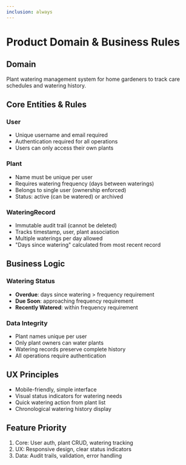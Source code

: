 ```yaml
---
inclusion: always
---
```


# Product Domain & Business Rules

## Domain
Plant watering management system for home gardeners to track care schedules and watering history.

## Core Entities & Rules

### User
- Unique username and email required
- Authentication required for all operations
- Users can only access their own plants

### Plant
- Name must be unique per user
- Requires watering frequency (days between waterings)
- Belongs to single user (ownership enforced)
- Status: active (can be watered) or archived

### WateringRecord
- Immutable audit trail (cannot be deleted)
- Tracks timestamp, user, plant association
- Multiple waterings per day allowed
- "Days since watering" calculated from most recent record

## Business Logic

### Watering Status
- **Overdue**: days since watering > frequency requirement
- **Due Soon**: approaching frequency requirement
- **Recently Watered**: within frequency requirement

### Data Integrity
- Plant names unique per user
- Only plant owners can water plants
- Watering records preserve complete history
- All operations require authentication

## UX Principles
- Mobile-friendly, simple interface
- Visual status indicators for watering needs
- Quick watering action from plant list
- Chronological watering history display

## Feature Priority
1. Core: User auth, plant CRUD, watering tracking
2. UX: Responsive design, clear status indicators
3. Data: Audit trails, validation, error handling